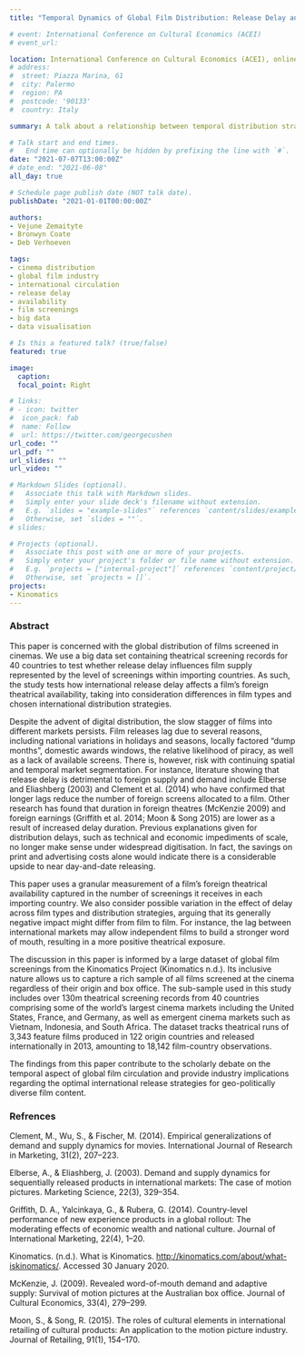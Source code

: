 ```yaml
---
title: "Temporal Dynamics of Global Film Distribution: Release Delay and Theatrical Availability"

# event: International Conference on Cultural Economics (ACEI)
# event_url: 

location: International Conference on Cultural Economics (ACEI), online
# address:
#  street: Piazza Marina, 61
#  city: Palermo
#  region: PA
#  postcode: '90133'
#  country: Italy

summary: A talk about a relationship between temporal distribution strategies and international theatrical availability of contemporary feature films.

# Talk start and end times.
#   End time can optionally be hidden by prefixing the line with `#`.
date: "2021-07-07T13:00:00Z"
# date_end: "2021-06-08"
all_day: true

# Schedule page publish date (NOT talk date).
publishDate: "2021-01-01T00:00:00Z"

authors: 
- Vejune Zemaityte
- Bronwyn Coate
- Deb Verhoeven

tags:
- cinema distribution
- global film industry
- international circulation
- release delay
- availability
- film screenings
- big data
- data visualisation

# Is this a featured talk? (true/false)
featured: true

image:
  caption: 
  focal_point: Right

# links:
# - icon: twitter
#  icon_pack: fab
#  name: Follow
#  url: https://twitter.com/georgecushen
url_code: ""
url_pdf: ""
url_slides: ""
url_video: ""

# Markdown Slides (optional).
#   Associate this talk with Markdown slides.
#   Simply enter your slide deck's filename without extension.
#   E.g. `slides = "example-slides"` references `content/slides/example-slides.md`.
#   Otherwise, set `slides = ""`.
# slides:

# Projects (optional).
#   Associate this post with one or more of your projects.
#   Simply enter your project's folder or file name without extension.
#   E.g. `projects = ["internal-project"]` references `content/project/deep-learning/index.md`.
#   Otherwise, set `projects = []`.
projects:
- Kinomatics
---
```


### Abstract

This paper is concerned with the global distribution of films screened in cinemas. We use a big data set containing theatrical screening records for 40 countries to test whether release delay influences film supply represented by the level of screenings within importing countries. As such, the study tests how international release delay affects a film’s foreign theatrical availability, taking into consideration differences in film types and chosen international distribution strategies. 

Despite the advent of digital distribution, the slow stagger of films into different markets persists. Film releases lag due to several reasons, including national variations in holidays and seasons, locally factored “dump months”, domestic awards windows, the relative likelihood of piracy, as well as a lack of available screens. There is, however, risk with continuing spatial and temporal market segmentation. For instance, literature showing that release delay is detrimental to foreign supply and demand include Elberse and Eliashberg (2003) and Clement et al. (2014) who have confirmed that longer lags reduce the number of foreign screens allocated to a film. Other research has found that duration in foreign theatres (McKenzie 2009) and foreign earnings (Griffith et al. 2014; Moon & Song 2015) are lower as a result of increased delay duration. Previous explanations given for distribution delays, such as technical and economic impediments of scale, no longer make sense under widespread digitisation. In fact, the savings on print and advertising costs alone would indicate there is a considerable upside to near day-and-date releasing. 

This paper uses a granular measurement of a film’s foreign theatrical availability captured in the number of screenings it receives in each importing country. We also consider possible variation in the effect of delay across film types and distribution strategies, arguing that its generally negative impact might differ from film to film. For instance, the lag between international markets may allow independent films to build a stronger word of mouth, resulting in a more positive theatrical exposure. 

The discussion in this paper is informed by a large dataset of global film screenings from the Kinomatics Project (Kinomatics n.d.). Its inclusive nature allows us to capture a rich sample of all films screened at the cinema regardless of their origin and box office. The sub-sample used in this study includes over 130m theatrical screening records from 40 countries comprising some of the world’s largest cinema markets including the United States, France, and Germany, as well as emergent cinema markets such as Vietnam, Indonesia, and South Africa. The dataset tracks theatrical runs of 3,343 feature films produced in 122 origin countries and released internationally in 2013, amounting to 18,142 film-country observations. 

The findings from this paper contribute to the scholarly debate on the temporal aspect of global film circulation and provide industry implications regarding the optimal international release strategies for geo-politically diverse film content. 

### Refrences

Clement, M., Wu, S., & Fischer, M. (2014). Empirical generalizations of demand and supply dynamics for movies. International Journal of Research in Marketing, 31(2), 207–223.

Elberse, A., & Eliashberg, J. (2003). Demand and supply dynamics for sequentially released products in international markets: The case of motion pictures. Marketing Science, 22(3), 329–354.

Griffith, D. A., Yalcinkaya, G., & Rubera, G. (2014). Country-level performance of new experience products in a global rollout: The moderating effects of economic wealth and national culture. Journal of International Marketing, 22(4), 1–20.

Kinomatics. (n.d.). What is Kinomatics. http://kinomatics.com/about/what-iskinomatics/. Accessed 30 January 2020.

McKenzie, J. (2009). Revealed word-of-mouth demand and adaptive supply: Survival of motion pictures at the Australian box office. Journal of Cultural Economics, 33(4), 279–299.

Moon, S., & Song, R. (2015). The roles of cultural elements in international retailing of cultural products: An application to the motion picture industry. Journal of Retailing, 91(1), 154–170.